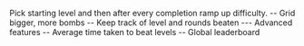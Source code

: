 Pick starting level and then after every completion ramp up difficulty.
-- Grid bigger, more bombs
-- Keep track of level and rounds beaten
--- Advanced features
-- Average time taken to beat levels
-- Global leaderboard
